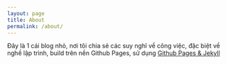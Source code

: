 ```yaml
---
layout: page
title: About
permalink: /about/
---
```


Đây là 1 cái blog nhỏ, nơi tôi chia sẻ các suy nghĩ về công việc, đặc biệt về nghề lập trình, build trên nền Github Pages, sử dụng [Github Pages & Jekyll]

[Github Pages & Jekyll]: https://docs.github.com/en/pages/setting-up-a-github-pages-site-with-jekyll/about-github-pages-and-jekyll